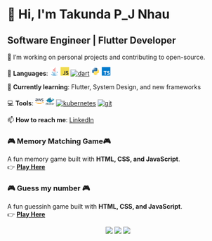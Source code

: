 # 👋 Hi, I'm Takunda P_J Nhau
## Software Engineer | Flutter Developer

🔭 I’m working on personal projects and contributing to open-source.

🚀 **Languages**: 
<a href="https://www.java.com" target="_blank"><img src="https://raw.githubusercontent.com/devicons/devicon/master/icons/java/java-original.svg" alt="java" width="20" height="20"/></a>
<a href="https://developer.mozilla.org/en-US/docs/Web/JavaScript" target="_blank"><img src="https://raw.githubusercontent.com/devicons/devicon/master/icons/javascript/javascript-original.svg" alt="javascript" width="20" height="20"/></a>
<a href="https://dart.dev" target="_blank"><img src="https://www.vectorlogo.zone/logos/dartlang/dartlang-icon.svg" alt="dart" width="20" height="20"/></a>
<a href="https://www.python.org" target="_blank"><img src="https://raw.githubusercontent.com/devicons/devicon/master/icons/python/python-original.svg" alt="python" width="20" height="20"/></a>
<a href="https://www.typescriptlang.org/" target="_blank"><img src="https://raw.githubusercontent.com/devicons/devicon/master/icons/typescript/typescript-original.svg" alt="typescript" width="20" height="20"/></a>

🌱 **Currently learning**: Flutter, System Design, and new frameworks

💻 **Tools**: 
<a href="https://aws.amazon.com" target="_blank"><img src="https://raw.githubusercontent.com/devicons/devicon/master/icons/amazonwebservices/amazonwebservices-original-wordmark.svg" alt="aws" width="20" height="20"/></a>
<a href="https://www.docker.com/" target="_blank"><img src="https://raw.githubusercontent.com/devicons/devicon/master/icons/docker/docker-original-wordmark.svg" alt="docker" width="20" height="20"/></a>
<a href="https://kubernetes.io" target="_blank"><img src="https://www.vectorlogo.zone/logos/kubernetes/kubernetes-icon.svg" alt="kubernetes" width="20" height="20"/></a>
<a href="https://git-scm.com/" target="_blank"><img src="https://www.vectorlogo.zone/logos/git-scm/git-scm-icon.svg" alt="git" width="20" height="20"/></a>

📫 **How to reach me**: [LinkedIn](https://www.linkedin.com/in/takunda-p-j-nhau-196975234/)

### 🎮 Memory Matching Game🎮  
A fun memory game built with **HTML, CSS, and JavaScript**.  
👉 **[Play Here](https://prosper-codes.github.io/-memory-matching-game/)**  
### 🎮 Guess my number 🎮
A fun guessinh game built with **HTML, CSS, and JavaScript**.  
👉 **[Play Here](https://prosper-codes.github.io/-guess_my_number/)**  


<p align="center">
  <img src="https://camo.githubusercontent.com/2366b34bb903c09617990fb5fff4622f3e941349e846ddb7e73df872a9d21233/68747470733a2f2f63646e2e6472696262626c652e636f6d2f75736572732f3733303730332f73637265656e73686f74732f363538313234332f6176656e746f2e676966" width="150"/>
  <img src="https://camo.githubusercontent.com/a615ccee1fede08a3322b260a6c9b09fa7c9d76bb410469650b284ebebcaef57/68747470733a2f2f692e70696e696d672e636f6d2f6f726967696e616c732f65382f66342f35332f65386634353334363961336563393765636433353464663436356437333931332e676966" width="150"/>
  <img src="https://miro.medium.com/v2/resize:fit:750/format:webp/0*LbIjtmRCoP96T5dt](https://miro.medium.com/v2/resize:fit:750/format:webp/0*LbIjtmRCoP96T5dt" width="150"/>

</p>
